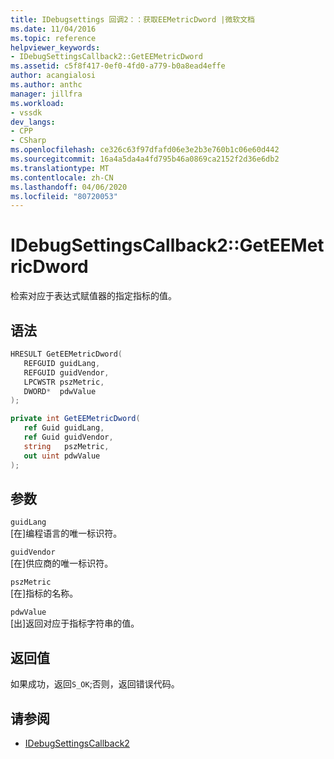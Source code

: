 ```yaml
---
title: IDebugsettings 回调2：：获取EEMetricDword |微软文档
ms.date: 11/04/2016
ms.topic: reference
helpviewer_keywords:
- IDebugSettingsCallback2::GetEEMetricDword
ms.assetid: c5f8f417-0ef0-4fd0-a779-b0a8ead4effe
author: acangialosi
ms.author: anthc
manager: jillfra
ms.workload:
- vssdk
dev_langs:
- CPP
- CSharp
ms.openlocfilehash: ce326c63f97dfafd06e3e2b3e760b1c06e60d442
ms.sourcegitcommit: 16a4a5da4a4fd795b46a0869ca2152f2d36e6db2
ms.translationtype: MT
ms.contentlocale: zh-CN
ms.lasthandoff: 04/06/2020
ms.locfileid: "80720053"
---
```

# <a name="idebugsettingscallback2geteemetricdword"></a>IDebugSettingsCallback2::GetEEMetricDword
检索对应于表达式赋值器的指定指标的值。

## <a name="syntax"></a>语法

```cpp
HRESULT GetEEMetricDword(
   REFGUID guidLang,
   REFGUID guidVendor,
   LPCWSTR pszMetric,
   DWORD*  pdwValue
);
```

```csharp
private int GetEEMetricDword(
   ref Guid guidLang,
   ref Guid guidVendor,
   string   pszMetric,
   out uint pdwValue
);
```

## <a name="parameters"></a>参数
`guidLang`\
[在]编程语言的唯一标识符。

`guidVendor`\
[在]供应商的唯一标识符。

`pszMetric`\
[在]指标的名称。

`pdwValue`\
[出]返回对应于指标字符串的值。

## <a name="return-value"></a>返回值
 如果成功，返回`S_OK`;否则，返回错误代码。

## <a name="see-also"></a>请参阅
- [IDebugSettingsCallback2](../../../extensibility/debugger/reference/idebugsettingscallback2.md)
